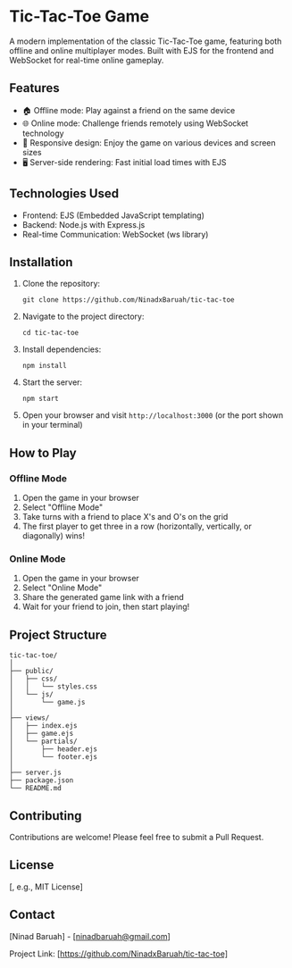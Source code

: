 # Tic-Tac-Toe Game

A modern implementation of the classic Tic-Tac-Toe game, featuring both offline and online multiplayer modes. Built with EJS for the frontend and WebSocket for real-time online gameplay.

## Features

- 🏠 Offline mode: Play against a friend on the same device
- 🌐 Online mode: Challenge friends remotely using WebSocket technology
- 📱 Responsive design: Enjoy the game on various devices and screen sizes
- 🖥️ Server-side rendering: Fast initial load times with EJS

## Technologies Used

- Frontend: EJS (Embedded JavaScript templating)
- Backend: Node.js with Express.js
- Real-time Communication: WebSocket (ws library)

## Installation

1. Clone the repository:
   ```
   git clone https://github.com/NinadxBaruah/tic-tac-toe
   ```

2. Navigate to the project directory:
   ```
   cd tic-tac-toe
   ```

3. Install dependencies:
   ```
   npm install
   ```

4. Start the server:
   ```
   npm start
   ```

5. Open your browser and visit `http://localhost:3000` (or the port shown in your terminal)

## How to Play

### Offline Mode
1. Open the game in your browser
2. Select "Offline Mode"
3. Take turns with a friend to place X's and O's on the grid
4. The first player to get three in a row (horizontally, vertically, or diagonally) wins!

### Online Mode
1. Open the game in your browser
2. Select "Online Mode"
3. Share the generated game link with a friend
4. Wait for your friend to join, then start playing!

## Project Structure

```
tic-tac-toe/
│
├── public/
│   ├── css/
│   │   └── styles.css
│   └── js/
│       └── game.js
│
├── views/
│   ├── index.ejs
│   ├── game.ejs
│   └── partials/
│       ├── header.ejs
│       └── footer.ejs
│
├── server.js
├── package.json
└── README.md
```

## Contributing

Contributions are welcome! Please feel free to submit a Pull Request.

## License

[, e.g., MIT License]

## Contact

[Ninad Baruah] - [ninadbaruah@gmail.com]

Project Link: [https://github.com/NinadxBaruah/tic-tac-toe]
